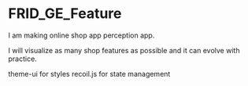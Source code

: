 # FRID_GE_Feature
I am making online shop app perception app.

I will visualize as many shop features as possible and it can evolve with practice. 

theme-ui for styles
recoil.js for state management



